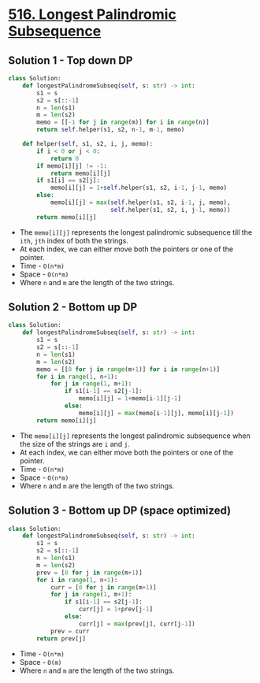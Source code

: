 # [516. Longest Palindromic Subsequence](https://leetcode.com/problems/longest-palindromic-subsequence/)

## Solution 1 - Top down DP

```py
class Solution:
    def longestPalindromeSubseq(self, s: str) -> int:
        s1 = s
        s2 = s[::-1]
        n = len(s1)
        m = len(s2)
        memo = [[-1 for j in range(m)] for i in range(n)]
        return self.helper(s1, s2, n-1, m-1, memo)

    def helper(self, s1, s2, i, j, memo):
        if i < 0 or j < 0:
            return 0
        if memo[i][j] != -1:
            return memo[i][j]
        if s1[i] == s2[j]:
            memo[i][j] = 1+self.helper(s1, s2, i-1, j-1, memo)
        else:
            memo[i][j] = max(self.helper(s1, s2, i-1, j, memo),
                             self.helper(s1, s2, i, j-1, memo))
        return memo[i][j]
```

- The `memo[i][j]` represents the longest palindromic subsequence till the `ith`, `jth` index of both the strings.
- At each index, we can either move both the pointers or one of the pointer.
- Time - `O(n*m)`
- Space - `O(n*m)`
- Where `n` and `m` are the length of the two strings.

## Solution 2 - Bottom up DP

```py
class Solution:
    def longestPalindromeSubseq(self, s: str) -> int:
        s1 = s
        s2 = s[::-1]
        n = len(s1)
        m = len(s2)
        memo = [[0 for j in range(m+1)] for i in range(n+1)]
        for i in range(1, n+1):
            for j in range(1, m+1):
                if s1[i-1] == s2[j-1]:
                    memo[i][j] = 1+memo[i-1][j-1]
                else:
                    memo[i][j] = max(memo[i-1][j], memo[i][j-1])
        return memo[i][j]
```

- The `memo[i][j]` represents the longest palindromic subsequence when the size of the strings are `i` and `j`.
- At each index, we can either move both the pointers or one of the pointer.
- Time - `O(n*m)`
- Space - `O(n*m)`
- Where `n` and `m` are the length of the two strings.
  
## Solution 3 - Bottom up DP (space optimized)

```py
class Solution:
    def longestPalindromeSubseq(self, s: str) -> int:
        s1 = s
        s2 = s[::-1]
        n = len(s1)
        m = len(s2)
        prev = [0 for j in range(m+1)]
        for i in range(1, n+1):
            curr = [0 for j in range(m+1)]
            for j in range(1, m+1):
                if s1[i-1] == s2[j-1]:
                    curr[j] = 1+prev[j-1]
                else:
                    curr[j] = max(prev[j], curr[j-1])
            prev = curr
        return prev[j]
```

- Time - `O(n*m)`
- Space - `O(m)`
- Where `n` and `m` are the length of the two strings.